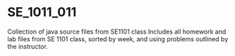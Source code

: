 # SE_1011_011
Collection of java source files from SE1101 class
Includes all homework and lab files from SE 1101 class, sorted by week, and using problems outlined by the instructor.
